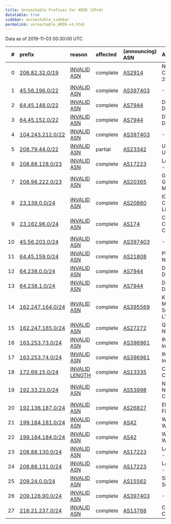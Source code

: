 ```yaml
---
title: Unreachable Prefixes for ARIN (IPv4)
datatable: true
sidebar: unreachable_sidebar
permalink: unreachable_ARIN-v4.html
---
```


Data as of 2019-11-03 00:30:00 UTC


<div class="datatable-begin"></div>

|   # | prefix                                                     | reason                                                                                                   | affected   | (announcing) ASN                         | AS Name                                                |   unreachable /24s |
|----:|:-----------------------------------------------------------|:---------------------------------------------------------------------------------------------------------|:-----------|:-----------------------------------------|:-------------------------------------------------------|-------------------:|
|   0 | [206.82.32.0/19](https://stat.ripe.net/206.82.32.0/19)     | [INVALID ASN](https://rpki-validator.ripe.net/announcement-preview?asn=AS2914&prefix=206.82.32.0/19)     | complete   | [AS2914](unreachable_AS2914-v4.html)     | NTT-COMMUNICATIONS-2914 - NTT America                  |                 32 |
|   1 | [45.56.196.0/22](https://stat.ripe.net/45.56.196.0/22)     | [INVALID ASN](https://rpki-validator.ripe.net/announcement-preview?asn=AS397403&prefix=45.56.196.0/22)   | complete   | [AS397403](unreachable_AS397403-v4.html) | --MISSING--                                            |                  4 |
|   2 | [64.45.148.0/22](https://stat.ripe.net/64.45.148.0/22)     | [INVALID ASN](https://rpki-validator.ripe.net/announcement-preview?asn=AS7944&prefix=64.45.148.0/22)     | complete   | [AS7944](unreachable_AS7944-v4.html)     | DMVOL-ASN - DELMARVA ONLINE                            |                  4 |
|   3 | [64.45.152.0/22](https://stat.ripe.net/64.45.152.0/22)     | [INVALID ASN](https://rpki-validator.ripe.net/announcement-preview?asn=AS7944&prefix=64.45.152.0/22)     | complete   | [AS7944](unreachable_AS7944-v4.html)     | DMVOL-ASN - DELMARVA ONLINE                            |                  4 |
|   4 | [104.243.212.0/22](https://stat.ripe.net/104.243.212.0/22) | [INVALID ASN](https://rpki-validator.ripe.net/announcement-preview?asn=AS397403&prefix=104.243.212.0/22) | complete   | [AS397403](unreachable_AS397403-v4.html) | --MISSING--                                            |                  4 |
|   5 | [208.79.44.0/22](https://stat.ripe.net/208.79.44.0/22)     | [INVALID ASN](https://rpki-validator.ripe.net/announcement-preview?asn=AS23342&prefix=208.79.44.0/22)    | partial    | [AS23342](unreachable_AS23342-v4.html)   | UNITEDLAYER - Unitedlayer                              |                  4 |
|   6 | [208.88.128.0/23](https://stat.ripe.net/208.88.128.0/23)   | [INVALID ASN](https://rpki-validator.ripe.net/announcement-preview?asn=AS17223&prefix=208.88.128.0/23)   | complete   | [AS17223](unreachable_AS17223-v4.html)   | LATISYS-CHICAGO - Latisys-Chicago                      |                  2 |
|   7 | [208.98.222.0/23](https://stat.ripe.net/208.98.222.0/23)   | [INVALID ASN](https://rpki-validator.ripe.net/announcement-preview?asn=AS20365&prefix=208.98.222.0/23)   | complete   | [AS20365](unreachable_AS20365-v4.html)   | GWMC-AS2 - Globalive Wireless Management Corp.         |                  2 |
|   8 | [23.139.0.0/24](https://stat.ripe.net/23.139.0.0/24)       | [INVALID ASN](https://rpki-validator.ripe.net/announcement-preview?asn=AS20860&prefix=23.139.0.0/24)     | complete   | [AS20860](unreachable_AS20860-v4.html)   | IOMART-AS - iomart Cloud Services Limited.             |                  1 |
|   9 | [23.162.96.0/24](https://stat.ripe.net/23.162.96.0/24)     | [INVALID ASN](https://rpki-validator.ripe.net/announcement-preview?asn=AS174&prefix=23.162.96.0/24)      | complete   | [AS174](unreachable_AS174-v4.html)       | COGENT-174 - Cogent Communications                     |                  1 |
|  10 | [45.56.203.0/24](https://stat.ripe.net/45.56.203.0/24)     | [INVALID ASN](https://rpki-validator.ripe.net/announcement-preview?asn=AS397403&prefix=45.56.203.0/24)   | complete   | [AS397403](unreachable_AS397403-v4.html) | --MISSING--                                            |                  1 |
|  11 | [64.45.159.0/24](https://stat.ripe.net/64.45.159.0/24)     | [INVALID ASN](https://rpki-validator.ripe.net/announcement-preview?asn=AS21808&prefix=64.45.159.0/24)    | complete   | [AS21808](unreachable_AS21808-v4.html)   | PRLSS - Peerless Network Inc                           |                  1 |
|  12 | [64.238.0.0/24](https://stat.ripe.net/64.238.0.0/24)       | [INVALID ASN](https://rpki-validator.ripe.net/announcement-preview?asn=AS7944&prefix=64.238.0.0/24)      | complete   | [AS7944](unreachable_AS7944-v4.html)     | DMVOL-ASN - DELMARVA ONLINE                            |                  1 |
|  13 | [64.238.1.0/24](https://stat.ripe.net/64.238.1.0/24)       | [INVALID ASN](https://rpki-validator.ripe.net/announcement-preview?asn=AS7944&prefix=64.238.1.0/24)      | complete   | [AS7944](unreachable_AS7944-v4.html)     | DMVOL-ASN - DELMARVA ONLINE                            |                  1 |
|  14 | [162.247.164.0/24](https://stat.ripe.net/162.247.164.0/24) | [INVALID ASN](https://rpki-validator.ripe.net/announcement-preview?asn=AS395569&prefix=162.247.164.0/24) | complete   | [AS395569](unreachable_AS395569-v4.html) | KMBS-CA - Konica Minolta Business Solutions Canada LTD |                  1 |
|  15 | [162.247.165.0/24](https://stat.ripe.net/162.247.165.0/24) | [INVALID ASN](https://rpki-validator.ripe.net/announcement-preview?asn=AS27272&prefix=162.247.165.0/24)  | complete   | [AS27272](unreachable_AS27272-v4.html)   | Q9-AS-CAL3 - Q9 Networks Inc.                          |                  1 |
|  16 | [163.253.73.0/24](https://stat.ripe.net/163.253.73.0/24)   | [INVALID ASN](https://rpki-validator.ripe.net/announcement-preview?asn=AS396961&prefix=163.253.73.0/24)  | complete   | [AS396961](unreachable_AS396961-v4.html) | INTERNET2-OSG - Internet2                              |                  1 |
|  17 | [163.253.74.0/24](https://stat.ripe.net/163.253.74.0/24)   | [INVALID ASN](https://rpki-validator.ripe.net/announcement-preview?asn=AS396961&prefix=163.253.74.0/24)  | complete   | [AS396961](unreachable_AS396961-v4.html) | INTERNET2-OSG - Internet2                              |                  1 |
|  18 | [172.69.15.0/24](https://stat.ripe.net/172.69.15.0/24)     | [INVALID LENGTH](https://rpki-validator.ripe.net/announcement-preview?asn=AS13335&prefix=172.69.15.0/24) | complete   | [AS13335](unreachable_AS13335-v4.html)   | CLOUDFLARENET - Cloudflare                             |                  1 |
|  19 | [192.33.23.0/24](https://stat.ripe.net/192.33.23.0/24)     | [INVALID ASN](https://rpki-validator.ripe.net/announcement-preview?asn=AS53998&prefix=192.33.23.0/24)    | complete   | [AS53998](unreachable_AS53998-v4.html)   | NSC-AS01 - National Systems Corporation                |                  1 |
|  20 | [192.136.187.0/24](https://stat.ripe.net/192.136.187.0/24) | [INVALID ASN](https://rpki-validator.ripe.net/announcement-preview?asn=AS26827&prefix=192.136.187.0/24)  | complete   | [AS26827](unreachable_AS26827-v4.html)   | EPBTELECOM - EPB Fiber Optics                          |                  1 |
|  21 | [199.184.181.0/24](https://stat.ripe.net/199.184.181.0/24) | [INVALID ASN](https://rpki-validator.ripe.net/announcement-preview?asn=AS42&prefix=199.184.181.0/24)     | complete   | [AS42](unreachable_AS42-v4.html)         | WOODYNET-1 - WoodyNet                                  |                  1 |
|  22 | [199.184.184.0/24](https://stat.ripe.net/199.184.184.0/24) | [INVALID ASN](https://rpki-validator.ripe.net/announcement-preview?asn=AS42&prefix=199.184.184.0/24)     | complete   | [AS42](unreachable_AS42-v4.html)         | WOODYNET-1 - WoodyNet                                  |                  1 |
|  23 | [208.88.130.0/24](https://stat.ripe.net/208.88.130.0/24)   | [INVALID ASN](https://rpki-validator.ripe.net/announcement-preview?asn=AS17223&prefix=208.88.130.0/24)   | complete   | [AS17223](unreachable_AS17223-v4.html)   | LATISYS-CHICAGO - Latisys-Chicago                      |                  1 |
|  24 | [208.88.131.0/24](https://stat.ripe.net/208.88.131.0/24)   | [INVALID ASN](https://rpki-validator.ripe.net/announcement-preview?asn=AS17223&prefix=208.88.131.0/24)   | complete   | [AS17223](unreachable_AS17223-v4.html)   | LATISYS-CHICAGO - Latisys-Chicago                      |                  1 |
|  25 | [209.24.0.0/24](https://stat.ripe.net/209.24.0.0/24)       | [INVALID ASN](https://rpki-validator.ripe.net/announcement-preview?asn=AS15562&prefix=209.24.0.0/24)     | complete   | [AS15562](unreachable_AS15562-v4.html)   | SNIJDERS - Job Snijders                                |                  1 |
|  26 | [209.126.90.0/24](https://stat.ripe.net/209.126.90.0/24)   | [INVALID ASN](https://rpki-validator.ripe.net/announcement-preview?asn=AS397403&prefix=209.126.90.0/24)  | complete   | [AS397403](unreachable_AS397403-v4.html) | --MISSING--                                            |                  1 |
|  27 | [216.21.237.0/24](https://stat.ripe.net/216.21.237.0/24)   | [INVALID ASN](https://rpki-validator.ripe.net/announcement-preview?asn=AS13768&prefix=216.21.237.0/24)   | complete   | [AS13768](unreachable_AS13768-v4.html)   | COGECO-PEER1 - Cogeco Peer 1                           |                  1 |

<div class="datatable-end"></div>